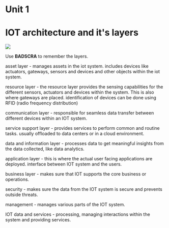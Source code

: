 # Unit 1 
# IOT architecture and it's layers 

![](Pasted%20image%2020230810195755.png)

Use **BADSCRA** to remember the layers. 

asset layer - manages assets in the iot system. includes devices like actuators, gateways, sensors and devices and other objects within the iot system. 

resource layer - the resource layer provides the sensing capabilities for the different sensors, actuators and devices within the system. This is also where gateways are placed. identification of devices can be done using RFID (radio frequency distribution)

communication layer - responsible for seamless data transfer between different devices within an IOT system. 

service support layer - provides services to perform common and routine tasks. usually offloaded to data centers or in a cloud environment. 

data and information layer - processes data to get meaningful insights from the data collected, like data analytics. 

application layer - this is where the actual user facing applications are deployed. interface between IOT system and the users. 

business layer - makes sure that IOT supports the core business or operations. 

security - makes sure the data from the IOT system is secure and prevents outside threats. 

management - manages various parts of the IOT system. 

IOT data and services - processing, managing interactions within the system and providing services. 